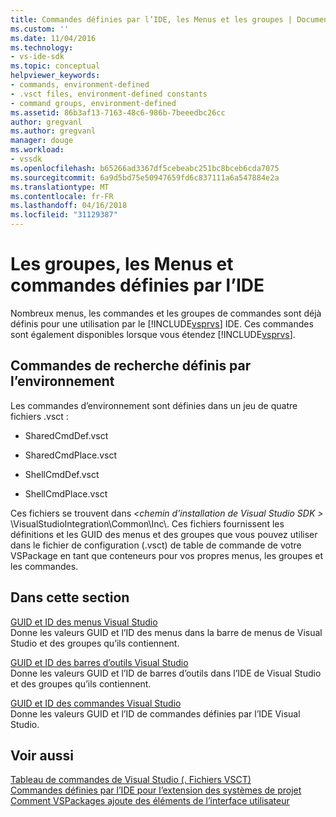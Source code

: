 ```yaml
---
title: Commandes définies par l’IDE, les Menus et les groupes | Documents Microsoft
ms.custom: ''
ms.date: 11/04/2016
ms.technology:
- vs-ide-sdk
ms.topic: conceptual
helpviewer_keywords:
- commands, environment-defined
- .vsct files, environment-defined constants
- command groups, environment-defined
ms.assetid: 86b3af13-7163-48c6-986b-7beeedbc26cc
author: gregvanl
ms.author: gregvanl
manager: douge
ms.workload:
- vssdk
ms.openlocfilehash: b65266ad3367df5cebeabc251bc8bceb6cda7075
ms.sourcegitcommit: 6a9d5bd75e50947659fd6c837111a6a547884e2a
ms.translationtype: MT
ms.contentlocale: fr-FR
ms.lasthandoff: 04/16/2018
ms.locfileid: "31129387"
---
```

# <a name="ide-defined-commands-menus-and-groups"></a>Les groupes, les Menus et commandes définies par l’IDE
Nombreux menus, les commandes et les groupes de commandes sont déjà définis pour une utilisation par le [!INCLUDE[vsprvs](../../code-quality/includes/vsprvs_md.md)] IDE. Ces commandes sont également disponibles lorsque vous étendez [!INCLUDE[vsprvs](../../code-quality/includes/vsprvs_md.md)].  
  
## <a name="finding-environment-defined-commands"></a>Commandes de recherche définis par l’environnement  
 Les commandes d’environnement sont définies dans un jeu de quatre fichiers .vsct :  
  
-   SharedCmdDef.vsct  
  
-   SharedCmdPlace.vsct  
  
-   ShellCmdDef.vsct  
  
-   ShellCmdPlace.vsct  
  
 Ces fichiers se trouvent dans  *\<chemin d’installation de Visual Studio SDK >* \VisualStudioIntegration\Common\Inc\\. Ces fichiers fournissent les définitions et les GUID des menus et des groupes que vous pouvez utiliser dans le fichier de configuration (.vsct) de table de commande de votre VSPackage en tant que conteneurs pour vos propres menus, les groupes et les commandes.  
  
## <a name="in-this-section"></a>Dans cette section  
 [GUID et ID des menus Visual Studio](../../extensibility/internals/guids-and-ids-of-visual-studio-menus.md)  
 Donne les valeurs GUID et l’ID des menus dans la barre de menus de Visual Studio et des groupes qu’ils contiennent.  
  
 [GUID et ID des barres d’outils Visual Studio](../../extensibility/internals/guids-and-ids-of-visual-studio-toolbars.md)  
 Donne les valeurs GUID et l’ID de barres d’outils dans l’IDE de Visual Studio et des groupes qu’ils contiennent.  
  
 [GUID et ID des commandes Visual Studio](../../extensibility/internals/guids-and-ids-of-visual-studio-commands.md)  
 Donne les valeurs GUID et l’ID de commandes définies par l’IDE Visual Studio.  
  
## <a name="see-also"></a>Voir aussi  
 [Tableau de commandes de Visual Studio (. Fichiers VSCT)](../../extensibility/internals/visual-studio-command-table-dot-vsct-files.md)   
 [Commandes définies par l’IDE pour l’extension des systèmes de projet](../../extensibility/internals/ide-defined-commands-for-extending-project-systems.md)   
 [Comment VSPackages ajoute des éléments de l’interface utilisateur](../../extensibility/internals/how-vspackages-add-user-interface-elements.md)